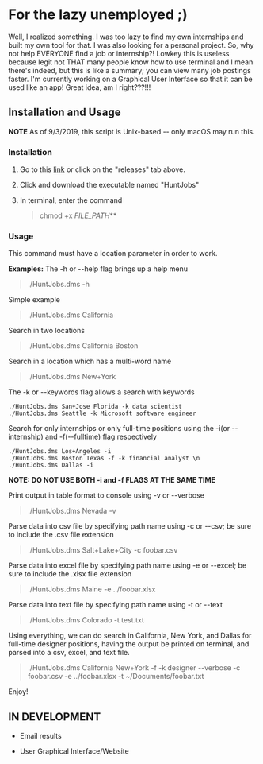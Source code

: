 # For the lazy unemployed ;)

Well, I realized something. I was too lazy to find my own internships and built my own tool for that. I was also looking for a personal project. So, why not help EVERYONE find a job or internship?! Lowkey this is useless because legit not THAT many people know how to use terminal and I mean there's indeed, but this is like a summary; you can view many job postings faster. I'm currently working on a Graphical User Interface so that it can be used like an app! Great idea, am I right???!!!

## Installation and Usage

**NOTE**
As of 9/3/2019, this script is Unix-based -- only macOS may run this.

### Installation

1. Go to this [link](https://github.com/thenry3/Hunt-Jobs/releases) or click on the "releases" tab above.

2. Click and download the executable named "HuntJobs"

3. In terminal, enter the command
   > chmod +x _FILE_PATH_\*\*

### Usage

This command must have a location parameter in order to work.

**Examples:**
The -h or --help flag brings up a help menu

> ./HuntJobs.dms -h

Simple example

> ./HuntJobs.dms California

Search in two locations

> ./HuntJobs.dms California Boston

Search in a location which has a multi-word name

> ./HuntJobs.dms New+York

The -k or --keywords flag allows a search with keywords

```
./HuntJobs.dms San+Jose Florida -k data scientist
./HuntJobs.dms Seattle -k Microsoft software engineer
```

Search for only internships or only full-time positions using the -i(or --internship) and -f(--fulltime) flag respectively

```
./HuntJobs.dms Los+Angeles -i
./HuntJobs.dms Boston Texas -f -k financial analyst \n
./HuntJobs.dms Dallas -i
```

**NOTE: DO NOT USE BOTH -i and -f FLAGS AT THE SAME TIME**

Print output in table format to console using -v or --verbose

> ./HuntJobs.dms Nevada -v

Parse data into csv file by specifying path name using -c or --csv; be sure to include the .csv file extension

> ./HuntJobs.dms Salt+Lake+City -c foobar.csv

Parse data into excel file by specifying path name using -e or --excel; be sure to include the .xlsx file extension

> ./HuntJobs.dms Maine -e ../foobar.xlsx

Parse data into text file by specifying path name using -t or --text

> ./HuntJobs.dms Colorado -t test.txt

Using everything, we can do search in California, New York, and Dallas for full-time designer positions, having the output be printed on terminal, and parsed into a csv, excel, and text file.

> ./HuntJobs.dms California New+York -f -k designer --verbose -c foobar.csv -e ../foobar.xlsx -t ~/Documents/foobar.txt

Enjoy!

## IN DEVELOPMENT

- Email results

- User Graphical Interface/Website
